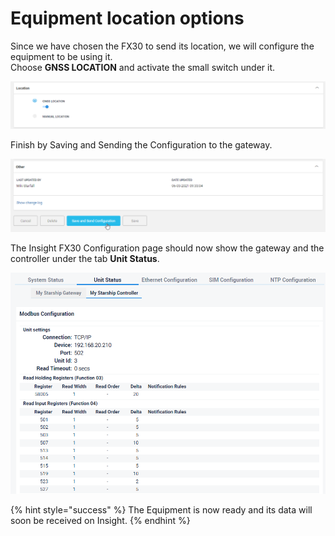 # Equipment location options

Since we have chosen the FX30 to send its location, we will configure the equipment to be using it.  
Choose **GNSS LOCATION** and activate the small switch under it.

![](../../../.gitbook/assets/image%20%2835%29.png)

Finish by Saving and Sending the Configuration to the gateway.

![](../../../.gitbook/assets/image%20%2822%29.png)



The Insight FX30 Configuration page should now show the gateway and the controller under the tab **Unit Status**.

![](../../../.gitbook/assets/image%20%2830%29.png)



{% hint style="success" %}
The Equipment is now ready and its data will soon be received on Insight.
{% endhint %}

